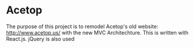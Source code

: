 # Acetop
The purpose of this project is to remodel Acetop's old website: http://www.acetop.us/ with the new MVC Architechture. This is written with React.js. jQuery is also used
